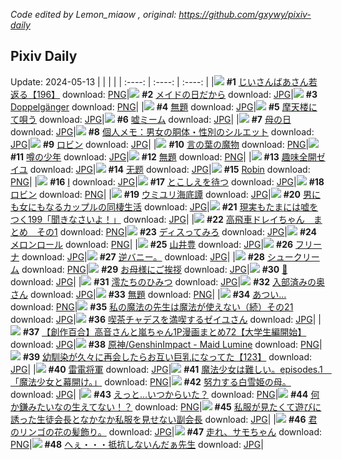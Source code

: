 *Code edited by Lemon_miaow , original: https://github.com/gxywy/pixiv-daily*
## Pixiv Daily 
Update: 2024-05-13
|      |      |      |
| :----: | :----: | :----: |
|![](https://pximg.lemonmiaow.xyz/c/240x480/img-master/img/2024/05/11/10/47/50/118623168_p0_master1200.jpg) **#1** [じいさんばあさん若返る【196】](https://www.pixiv.net/artworks/118623168) download: [PNG](https://pximg.lemonmiaow.xyz/img-original/img/2024/05/11/10/47/50/118623168_p0.png)|![](https://pximg.lemonmiaow.xyz/c/240x480/img-master/img/2024/05/11/23/46/03/118643408_p0_master1200.jpg) **#2** [メイドの日だから](https://www.pixiv.net/artworks/118643408) download: [JPG](https://pximg.lemonmiaow.xyz/img-original/img/2024/05/11/23/46/03/118643408_p0.jpg)|![](https://pximg.lemonmiaow.xyz/c/240x480/img-master/img/2024/05/12/00/21/17/118645167_p0_master1200.jpg) **#3** [Doppelgänger](https://www.pixiv.net/artworks/118645167) download: [PNG](https://pximg.lemonmiaow.xyz/img-original/img/2024/05/12/00/21/17/118645167_p0.png)|
|![](https://pximg.lemonmiaow.xyz/c/240x480/img-master/img/2024/05/11/01/22/09/118615376_p0_master1200.jpg) **#4** [無題](https://www.pixiv.net/artworks/118615376) download: [JPG](https://pximg.lemonmiaow.xyz/img-original/img/2024/05/11/01/22/09/118615376_p0.jpg)|![](https://pximg.lemonmiaow.xyz/c/240x480/img-master/img/2024/05/12/00/00/23/118643992_p0_master1200.jpg) **#5** [摩天楼にて唄う](https://www.pixiv.net/artworks/118643992) download: [JPG](https://pximg.lemonmiaow.xyz/img-original/img/2024/05/12/00/00/23/118643992_p0.jpg)|![](https://pximg.lemonmiaow.xyz/c/240x480/img-master/img/2024/05/11/17/18/00/118631309_p0_master1200.jpg) **#6** [嘘ミーム](https://www.pixiv.net/artworks/118631309) download: [JPG](https://pximg.lemonmiaow.xyz/img-original/img/2024/05/11/17/18/00/118631309_p0.jpg)|
|![](https://pximg.lemonmiaow.xyz/c/240x480/img-master/img/2024/05/12/18/09/32/118666410_p0_master1200.jpg) **#7** [母の日](https://www.pixiv.net/artworks/118666410) download: [JPG](https://pximg.lemonmiaow.xyz/img-original/img/2024/05/12/18/09/32/118666410_p0.jpg)|![](https://pximg.lemonmiaow.xyz/c/240x480/img-master/img/2024/05/11/06/00/11/118619154_p0_master1200.jpg) **#8** [個人メモ：男女の胴体・性別のシルエット](https://www.pixiv.net/artworks/118619154) download: [JPG](https://pximg.lemonmiaow.xyz/img-original/img/2024/05/11/06/00/11/118619154_p0.jpg)|![](https://pximg.lemonmiaow.xyz/c/240x480/img-master/img/2024/05/11/15/21/11/118628704_p0_master1200.jpg) **#9** [ロビン](https://www.pixiv.net/artworks/118628704) download: [JPG](https://pximg.lemonmiaow.xyz/img-original/img/2024/05/11/15/21/11/118628704_p0.jpg)|
|![](https://pximg.lemonmiaow.xyz/c/240x480/img-master/img/2024/05/11/15/54/16/118629368_p0_master1200.jpg) **#10** [言の葉の魔物](https://www.pixiv.net/artworks/118629368) download: [PNG](https://pximg.lemonmiaow.xyz/img-original/img/2024/05/11/15/54/16/118629368_p0.png)|![](https://pximg.lemonmiaow.xyz/c/240x480/img-master/img/2024/05/11/20/41/53/118637096_p0_master1200.jpg) **#11** [噂の少年](https://www.pixiv.net/artworks/118637096) download: [JPG](https://pximg.lemonmiaow.xyz/img-original/img/2024/05/11/20/41/53/118637096_p0.jpg)|![](https://pximg.lemonmiaow.xyz/c/240x480/img-master/img/2024/05/11/17/16/29/118631263_p0_master1200.jpg) **#12** [無題](https://www.pixiv.net/artworks/118631263) download: [PNG](https://pximg.lemonmiaow.xyz/img-original/img/2024/05/11/17/16/29/118631263_p0.png)|
|![](https://pximg.lemonmiaow.xyz/c/240x480/img-master/img/2024/05/11/13/57/21/118626945_p0_master1200.jpg) **#13** [趣味全開ゼイユ](https://www.pixiv.net/artworks/118626945) download: [JPG](https://pximg.lemonmiaow.xyz/img-original/img/2024/05/11/13/57/21/118626945_p0.jpg)|![](https://pximg.lemonmiaow.xyz/c/240x480/img-master/img/2024/05/12/22/27/03/118675776_p0_master1200.jpg) **#14** [无题](https://www.pixiv.net/artworks/118675776) download: [JPG](https://pximg.lemonmiaow.xyz/img-original/img/2024/05/12/22/27/03/118675776_p0.jpg)|![](https://pximg.lemonmiaow.xyz/c/240x480/img-master/img/2024/05/12/01/49/48/118646877_p0_master1200.jpg) **#15** [Robin](https://www.pixiv.net/artworks/118646877) download: [PNG](https://pximg.lemonmiaow.xyz/img-original/img/2024/05/12/01/49/48/118646877_p0.png)|
|![](https://pximg.lemonmiaow.xyz/c/240x480/img-master/img/2024/05/11/01/01/23/118614861_p0_master1200.jpg) **#16** [Ⅰ](https://www.pixiv.net/artworks/118614861) download: [JPG](https://pximg.lemonmiaow.xyz/img-original/img/2024/05/11/01/01/23/118614861_p0.jpg)|![](https://pximg.lemonmiaow.xyz/c/240x480/img-master/img/2024/05/11/00/00/05/118612611_p0_master1200.jpg) **#17** [とこしえを待つ](https://www.pixiv.net/artworks/118612611) download: [JPG](https://pximg.lemonmiaow.xyz/img-original/img/2024/05/11/00/00/05/118612611_p0.jpg)|![](https://pximg.lemonmiaow.xyz/c/240x480/img-master/img/2024/05/11/00/08/44/118613272_p0_master1200.jpg) **#18** [ロビン](https://www.pixiv.net/artworks/118613272) download: [PNG](https://pximg.lemonmiaow.xyz/img-original/img/2024/05/11/00/08/44/118613272_p0.png)|
|![](https://pximg.lemonmiaow.xyz/c/240x480/img-master/img/2024/05/12/22/29/30/118675862_p0_master1200.jpg) **#19** [ウミユリ海底譚](https://www.pixiv.net/artworks/118675862) download: [JPG](https://pximg.lemonmiaow.xyz/img-original/img/2024/05/12/22/29/30/118675862_p0.jpg)|![](https://pximg.lemonmiaow.xyz/c/240x480/img-master/img/2024/05/12/00/00/46/118644109_p0_master1200.jpg) **#20** [男にも女にもなるカップルの同棲生活](https://www.pixiv.net/artworks/118644109) download: [JPG](https://pximg.lemonmiaow.xyz/img-original/img/2024/05/12/00/00/46/118644109_p0.jpg)|![](https://pximg.lemonmiaow.xyz/c/240x480/img-master/img/2024/05/12/18/00/08/118665989_p0_master1200.jpg) **#21** [現実もたまには嘘をつく199「聞きなさいよ！」](https://www.pixiv.net/artworks/118665989) download: [JPG](https://pximg.lemonmiaow.xyz/img-original/img/2024/05/12/18/00/08/118665989_p0.jpg)|
|![](https://pximg.lemonmiaow.xyz/c/240x480/img-master/img/2024/05/11/21/49/19/118639393_p0_master1200.jpg) **#22** [高飛車ドレイちゃん　まとめ　その1](https://www.pixiv.net/artworks/118639393) download: [PNG](https://pximg.lemonmiaow.xyz/img-original/img/2024/05/11/21/49/19/118639393_p0.png)|![](https://pximg.lemonmiaow.xyz/c/240x480/img-master/img/2024/05/11/13/57/52/118626952_p0_master1200.jpg) **#23** [ディスってみろ](https://www.pixiv.net/artworks/118626952) download: [JPG](https://pximg.lemonmiaow.xyz/img-original/img/2024/05/11/13/57/52/118626952_p0.jpg)|![](https://pximg.lemonmiaow.xyz/c/240x480/img-master/img/2024/05/11/20/30/04/118636743_p0_master1200.jpg) **#24** [メロンロール](https://www.pixiv.net/artworks/118636743) download: [PNG](https://pximg.lemonmiaow.xyz/img-original/img/2024/05/11/20/30/04/118636743_p0.png)|
|![](https://pximg.lemonmiaow.xyz/c/240x480/img-master/img/2024/05/12/00/00/26/118644010_p0_master1200.jpg) **#25** [山井豊](https://www.pixiv.net/artworks/118644010) download: [JPG](https://pximg.lemonmiaow.xyz/img-original/img/2024/05/12/00/00/26/118644010_p0.jpg)|![](https://pximg.lemonmiaow.xyz/c/240x480/img-master/img/2024/05/12/00/29/31/118645441_p0_master1200.jpg) **#26** [フリーナ](https://www.pixiv.net/artworks/118645441) download: [JPG](https://pximg.lemonmiaow.xyz/img-original/img/2024/05/12/00/29/31/118645441_p0.jpg)|![](https://pximg.lemonmiaow.xyz/c/240x480/img-master/img/2024/05/11/08/51/29/118621199_p0_master1200.jpg) **#27** [逆バニー。](https://www.pixiv.net/artworks/118621199) download: [JPG](https://pximg.lemonmiaow.xyz/img-original/img/2024/05/11/08/51/29/118621199_p0.jpg)|
|![](https://pximg.lemonmiaow.xyz/c/240x480/img-master/img/2024/05/12/20/48/47/118671693_p0_master1200.jpg) **#28** [シュークリーム](https://www.pixiv.net/artworks/118671693) download: [PNG](https://pximg.lemonmiaow.xyz/img-original/img/2024/05/12/20/48/47/118671693_p0.png)|![](https://pximg.lemonmiaow.xyz/c/240x480/img-master/img/2024/05/11/01/11/16/118612625_p0_master1200.jpg) **#29** [お母様にご挨拶](https://www.pixiv.net/artworks/118612625) download: [JPG](https://pximg.lemonmiaow.xyz/img-original/img/2024/05/11/01/11/16/118612625_p0.jpg)|![](https://pximg.lemonmiaow.xyz/c/240x480/img-master/img/2024/05/12/01/16/32/118646883_p0_master1200.jpg) **#30** [🔴](https://www.pixiv.net/artworks/118646883) download: [JPG](https://pximg.lemonmiaow.xyz/img-original/img/2024/05/12/01/16/32/118646883_p0.jpg)|
|![](https://pximg.lemonmiaow.xyz/c/240x480/img-master/img/2024/05/11/00/00/28/118612728_p0_master1200.jpg) **#31** [澪たちのひみつ](https://www.pixiv.net/artworks/118612728) download: [JPG](https://pximg.lemonmiaow.xyz/img-original/img/2024/05/11/00/00/28/118612728_p0.jpg)|![](https://pximg.lemonmiaow.xyz/c/240x480/img-master/img/2024/05/11/00/09/47/118613309_p0_master1200.jpg) **#32** [入部済みの奥さん](https://www.pixiv.net/artworks/118613309) download: [JPG](https://pximg.lemonmiaow.xyz/img-original/img/2024/05/11/00/09/47/118613309_p0.jpg)|![](https://pximg.lemonmiaow.xyz/c/240x480/img-master/img/2024/05/11/17/59/56/118632367_p0_master1200.jpg) **#33** [無題](https://www.pixiv.net/artworks/118632367) download: [PNG](https://pximg.lemonmiaow.xyz/img-original/img/2024/05/11/17/59/56/118632367_p0.png)|
|![](https://pximg.lemonmiaow.xyz/c/240x480/img-master/img/2024/05/11/17/08/26/118631069_p0_master1200.jpg) **#34** [あつい…](https://www.pixiv.net/artworks/118631069) download: [PNG](https://pximg.lemonmiaow.xyz/img-original/img/2024/05/11/17/08/26/118631069_p0.png)|![](https://pximg.lemonmiaow.xyz/c/240x480/img-master/img/2024/05/12/00/01/55/118644262_p0_master1200.jpg) **#35** [私の魔法の先生は魔法が使えない（続）その21](https://www.pixiv.net/artworks/118644262) download: [JPG](https://pximg.lemonmiaow.xyz/img-original/img/2024/05/12/00/01/55/118644262_p0.jpg)|![](https://pximg.lemonmiaow.xyz/c/240x480/img-master/img/2024/05/11/01/16/22/118615228_p0_master1200.jpg) **#36** [喫茶チャデスを満喫するゼイユさん](https://www.pixiv.net/artworks/118615228) download: [JPG](https://pximg.lemonmiaow.xyz/img-original/img/2024/05/11/01/16/22/118615228_p0.jpg)|
|![](https://pximg.lemonmiaow.xyz/c/240x480/img-master/img/2024/05/11/00/02/05/118612959_p0_master1200.jpg) **#37** [【創作百合】高音さんと嵐ちゃん1P漫画まとめ72【大学生編開始】](https://www.pixiv.net/artworks/118612959) download: [JPG](https://pximg.lemonmiaow.xyz/img-original/img/2024/05/11/00/02/05/118612959_p0.jpg)|![](https://pximg.lemonmiaow.xyz/c/240x480/img-master/img/2024/05/11/12/18/12/118624973_p0_master1200.jpg) **#38** [原神/GenshinImpact - Maid Lumine](https://www.pixiv.net/artworks/118624973) download: [PNG](https://pximg.lemonmiaow.xyz/img-original/img/2024/05/11/12/18/12/118624973_p0.png)|![](https://pximg.lemonmiaow.xyz/c/240x480/img-master/img/2024/05/12/00/01/23/118644198_p0_master1200.jpg) **#39** [幼馴染が久々に再会したらお互い巨乳になってた【123】](https://www.pixiv.net/artworks/118644198) download: [JPG](https://pximg.lemonmiaow.xyz/img-original/img/2024/05/12/00/01/23/118644198_p0.jpg)|
|![](https://pximg.lemonmiaow.xyz/c/240x480/img-master/img/2024/05/11/00/00/13/118612646_p0_master1200.jpg) **#40** [雷電将軍](https://www.pixiv.net/artworks/118612646) download: [JPG](https://pximg.lemonmiaow.xyz/img-original/img/2024/05/11/00/00/13/118612646_p0.jpg)|![](https://pximg.lemonmiaow.xyz/c/240x480/img-master/img/2024/05/11/17/59/19/118632357_p0_master1200.jpg) **#41** [魔法少女は難しい。episodes.1　「魔法少女と幕開け。」](https://www.pixiv.net/artworks/118632357) download: [PNG](https://pximg.lemonmiaow.xyz/img-original/img/2024/05/11/17/59/19/118632357_p0.png)|![](https://pximg.lemonmiaow.xyz/c/240x480/img-master/img/2024/05/11/22/51/24/118641529_p0_master1200.jpg) **#42** [努力する白雪姫の母。](https://www.pixiv.net/artworks/118641529) download: [JPG](https://pximg.lemonmiaow.xyz/img-original/img/2024/05/11/22/51/24/118641529_p0.jpg)|
|![](https://pximg.lemonmiaow.xyz/c/240x480/img-master/img/2024/05/11/17/20/31/118631383_p0_master1200.jpg) **#43** [えっと…いつからいた？](https://www.pixiv.net/artworks/118631383) download: [PNG](https://pximg.lemonmiaow.xyz/img-original/img/2024/05/11/17/20/31/118631383_p0.png)|![](https://pximg.lemonmiaow.xyz/c/240x480/img-master/img/2024/05/11/17/19/32/118631350_p0_master1200.jpg) **#44** [何か鎌みたいなの生えてない！？](https://www.pixiv.net/artworks/118631350) download: [PNG](https://pximg.lemonmiaow.xyz/img-original/img/2024/05/11/17/19/32/118631350_p0.png)|![](https://pximg.lemonmiaow.xyz/c/240x480/img-master/img/2024/05/11/19/15/46/118634578_p0_master1200.jpg) **#45** [私服が見たくて遊びに誘った生徒会長となかなか私服を見せない副会長](https://www.pixiv.net/artworks/118634578) download: [JPG](https://pximg.lemonmiaow.xyz/img-original/img/2024/05/11/19/15/46/118634578_p0.jpg)|
|![](https://pximg.lemonmiaow.xyz/c/240x480/img-master/img/2024/05/11/18/54/34/118633980_p0_master1200.jpg) **#46** [君のリンゴの花の髪飾り。](https://www.pixiv.net/artworks/118633980) download: [JPG](https://pximg.lemonmiaow.xyz/img-original/img/2024/05/11/18/54/34/118633980_p0.jpg)|![](https://pximg.lemonmiaow.xyz/c/240x480/img-master/img/2024/05/12/17/48/35/118665639_p0_master1200.jpg) **#47** [走れ、サモちゃん](https://www.pixiv.net/artworks/118665639) download: [PNG](https://pximg.lemonmiaow.xyz/img-original/img/2024/05/12/17/48/35/118665639_p0.png)|![](https://pximg.lemonmiaow.xyz/c/240x480/img-master/img/2024/05/11/21/16/29/118638370_p0_master1200.jpg) **#48** [へぇ・・・抵抗しないんだぁ先生](https://www.pixiv.net/artworks/118638370) download: [JPG](https://pximg.lemonmiaow.xyz/img-original/img/2024/05/11/21/16/29/118638370_p0.jpg)|
